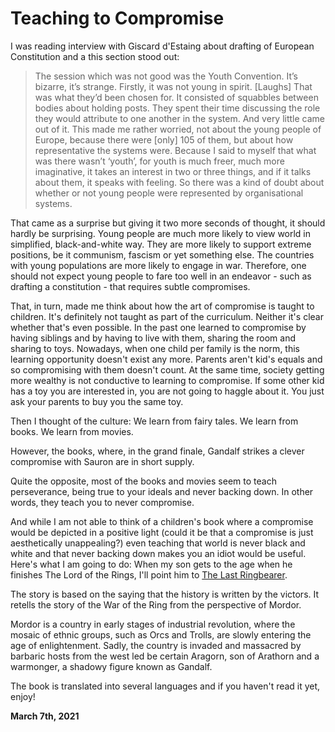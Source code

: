 # Teaching to Compromise

I was reading interview with Giscard d'Estaing about drafting of European Constitution and a this section stood out:

> The session which was not good was the Youth Convention. It’s bizarre, it’s strange. Firstly, it was not young in spirit. [Laughs] That was what they’d been chosen for. It consisted of squabbles between bodies about holding posts. They spent their time discussing the role they would attribute to one another in the system. And very little came out of it. This made me rather worried, not about the young people of Europe, because there were [only] 105 of them, but about how representative the systems were. Because I said to myself that what was there wasn’t ‘youth’, for youth is much freer, much more imaginative, it takes an interest in two or three things, and if it talks about them, it speaks with feeling. So there was a kind of doubt about whether or not young people were represented by organisational systems.

That came as a surprise but giving it two more seconds of thought, it should hardly be surprising. Young people are much more likely to view world in simplified, black-and-white way. They are more likely to support extreme positions, be it communism, fascism or yet something else. The countries with young populations are more likely to engage in war. Therefore, one should not expect young people to fare too well in an endeavor - such as drafting a constitution - that requires subtle compromises.

That, in turn, made me think about how the art of compromise is taught to children. It's definitely not taught as part of the curriculum. Neither it's clear whether that's even possible. In the past one learned to compromise by having siblings and by having to live with them, sharing the room and sharing to toys. Nowadays, when one child per family is the norm, this learning opportunity doesn't exist any more. Parents aren't kid's equals and so compromising with them doesn't count. At the same time, society getting more wealthy is not conductive to learning to compromise. If some other kid has a toy you are interested in, you are not going to haggle about it. You just ask your parents to buy you the same toy.

Then I thought of the culture: We learn from fairy tales. We learn from books. We learn from movies.

However, the books, where, in the grand finale, Gandalf strikes a clever compromise with Sauron are in short supply.

Quite the opposite, most of the books and movies seem to teach perseverance, being true to your ideals and never backing down. In other words, they teach you to never compromise.

And while I am not able to think of a children's book where a compromise would be depicted in a positive light (could it be that a compromise is just aesthetically unappealing?) even teaching that world is never black and white and that never backing down makes you an idiot would be useful. Here's what I am going to do: When my son gets to the age when he finishes The Lord of the Rings, I'll point him to [The Last Ringbearer](https://en.wikipedia.org/wiki/The_Last_Ringbearer).

The story is based on the saying that the history is written by the victors. It retells the story of the War of the Ring from the perspective of Mordor.

Mordor is a country in early stages of industrial revolution, where the mosaic of ethnic groups, such as Orcs and Trolls, are slowly entering the age of enlightenment. Sadly, the country is invaded and massacred by barbaric hosts from the west led be certain Aragorn, son of Arathorn and a warmonger, a shadowy figure known as Gandalf.

The book is translated into several languages and if you haven't read it yet, enjoy!

**March 7th, 2021**
